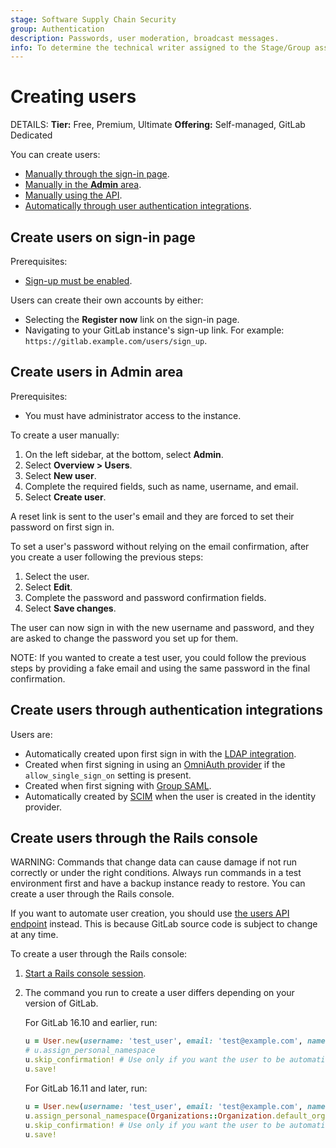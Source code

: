```yaml
---
stage: Software Supply Chain Security
group: Authentication
description: Passwords, user moderation, broadcast messages.
info: To determine the technical writer assigned to the Stage/Group associated with this page, see https://handbook.gitlab.com/handbook/product/ux/technical-writing/#assignments
---
```


# Creating users

DETAILS:
**Tier:** Free, Premium, Ultimate
**Offering:** Self-managed, GitLab Dedicated

You can create users:

- [Manually through the sign-in page](#create-users-on-sign-in-page).
- [Manually in the **Admin** area](#create-users-in-admin-area).
- [Manually using the API](../../../api/users.md).
- [Automatically through user authentication integrations](#create-users-through-authentication-integrations).

## Create users on sign-in page

Prerequisites:

- [Sign-up must be enabled](../../../administration/settings/sign_up_restrictions.md).

Users can create their own accounts by either:

- Selecting the **Register now** link on the sign-in page.
- Navigating to your GitLab instance's sign-up link. For example: `https://gitlab.example.com/users/sign_up`.

## Create users in Admin area

Prerequisites:

- You must have administrator access to the instance.

To create a user manually:

1. On the left sidebar, at the bottom, select **Admin**.
1. Select **Overview > Users**.
1. Select **New user**.
1. Complete the required fields, such as name, username, and email.
1. Select **Create user**.

A reset link is sent to the user's email and they are forced to set their
password on first sign in.

To set a user's password without relying on the email confirmation, after you
create a user following the previous steps:

1. Select the user.
1. Select **Edit**.
1. Complete the password and password confirmation fields.
1. Select **Save changes**.

The user can now sign in with the new username and password, and they are asked
to change the password you set up for them.

NOTE:
If you wanted to create a test user, you could follow the previous steps
by providing a fake email and using the same password in the final confirmation.

## Create users through authentication integrations

Users are:

- Automatically created upon first sign in with the [LDAP integration](../../../administration/auth/ldap/index.md).
- Created when first signing in using an [OmniAuth provider](../../../integration/omniauth.md) if
  the `allow_single_sign_on` setting is present.
- Created when first signing with [Group SAML](../../group/saml_sso/index.md).
- Automatically created by [SCIM](../../group/saml_sso/scim_setup.md) when the user is created in
  the identity provider.

## Create users through the Rails console

WARNING:
Commands that change data can cause damage if not run correctly or under the right conditions. Always run commands in a test environment first and have a backup instance ready to restore.
You can create a user through the Rails console.

If you want to automate user creation, you should use [the users API endpoint](../../../api/users.md#create-a-user) instead. This is because GitLab source code is subject to change at any time.

To create a user through the Rails console:

1. [Start a Rails console session](../../../administration/operations/rails_console.md#starting-a-rails-console-session).
1. The command you run to create a user differs depending on your version of GitLab.

   For GitLab 16.10 and earlier, run:

   ```ruby
   u = User.new(username: 'test_user', email: 'test@example.com', name: 'Test User', password: 'password', password_confirmation: 'password')
   # u.assign_personal_namespace
   u.skip_confirmation! # Use only if you want the user to be automatically confirmed. If you do not use this, the user receives a confirmation email.
   u.save!
   ```

   For GitLab 16.11 and later, run:

   ```ruby
   u = User.new(username: 'test_user', email: 'test@example.com', name: 'Test User', password: 'password', password_confirmation: 'password')
   u.assign_personal_namespace(Organizations::Organization.default_organization)
   u.skip_confirmation! # Use only if you want the user to be automatically confirmed. If you do not use this, the user receives a confirmation email.
   u.save!
   ```
